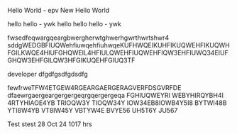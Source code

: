 Hello World - epv
New Hello World

hello hello - ywk
hello hello hello - ywk

fwsedfeqwargqeargbwergherwtghwerhgwrthwrtshwr4
sddgWEDGBFIUQWehfiuwqehfiuhwqeKUFHWQEIKUHFIKUQWEHFIKUQWHFGILKWQE4HIUFGHQWEIL4HFIULQWEHFIUQWEHFIQW3EHFIUWQ34EIUFGHQW3EHFGILQW3HFGIKUQEHFGIUQ3TF

developer
dfgdfgsdfgdsdfg

fewfrweTFW4ETGEW4RGEARGAERGERAGVERFDSGVRFDE
dfaewrgaergeargergergeqrgqergergeqa
FGHIUQWEYRI WEBYHIRQYBH4I 4RTYHIAOE4YB TRIOQW3Y TIOQW34Y IOW34EB8IOWB4Y5I8 BYTWI48B YTI8W4YB VT8IW45Y VBTYW4E BVYE56  UH5T6Y JU567

Test stest 28 Oct 24 1017 hrs

